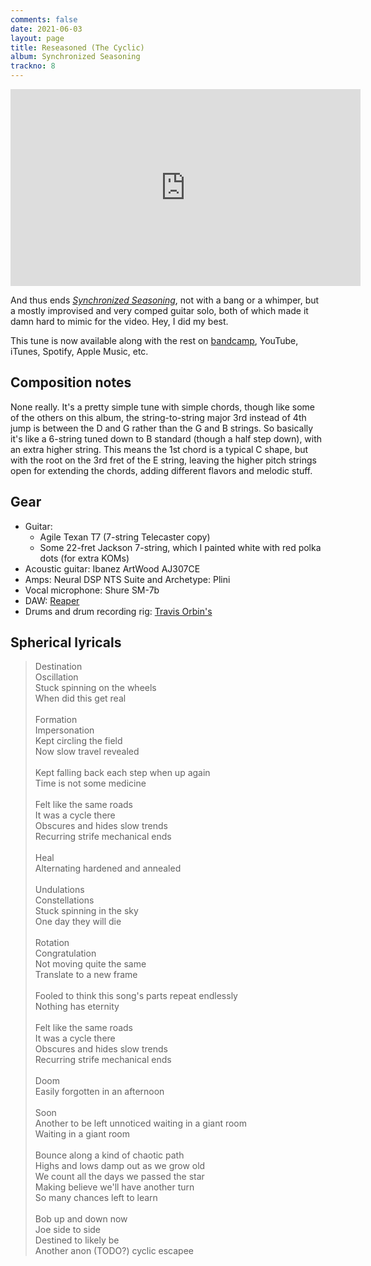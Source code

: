 ```yaml
---
comments: false
date: 2021-06-03
layout: page
title: Reseasoned (The Cyclic)
album: Synchronized Seasoning
trackno: 8
---
```


<iframe width="560" height="315" src="https://www.youtube.com/embed/TODO"
frameborder="0" allow="accelerometer; autoplay; encrypted-media; gyroscope;
picture-in-picture" allowfullscreen></iframe>

And thus ends [_Synchronized Seasoning_](/music/synchronized-seasoning),
not with a bang or a whimper, but a mostly improvised and very comped guitar solo,
both of which made it damn hard to mimic for the video. Hey, I did my best.

This tune is now available along with the rest on
[bandcamp](https://petepeterson.bandcamp.com/TODO),
YouTube, iTunes, Spotify, Apple Music, etc.


## Composition notes

None really. It's a pretty simple tune with simple chords, though like some of
the others on this album, the string-to-string major 3rd instead of 4th jump is between
the D and G rather than the G and B strings. So basically it's like a 6-string tuned
down to B standard (though a half step down), with an extra higher string.
This means the 1st chord is a typical C shape,
but with the root on the 3rd fret of the E string,
leaving the higher pitch strings open for extending the chords, adding different
flavors and melodic stuff.


## Gear

* Guitar:
    * Agile Texan T7 (7-string Telecaster copy)
    * Some 22-fret Jackson 7-string, which I painted white with red polka dots
      (for extra KOMs)
* Acoustic guitar: Ibanez ArtWood AJ307CE
* Amps: Neural DSP NTS Suite and Archetype: Plini
* Vocal microphone: Shure SM-7b
* DAW: [Reaper](https://www.reaper.fm/)
* Drums and drum recording rig:
  [Travis Orbin's](http://travisorbin.com/equipment.htm)


## Spherical lyricals

>Destination<br>
>Oscillation<br>
>Stuck spinning on the wheels<br>
>When did this get real<br>
><br>
>Formation<br>
>Impersonation<br>
>Kept circling the field<br>
>Now slow travel revealed<br>
><br>
>Kept falling back each step when up again<br>
>Time is not some medicine<br>
><br>
>Felt like the same roads<br>
>It was a cycle there<br>
>Obscures and hides slow trends<br>
>Recurring strife mechanical ends<br>
><br>
>Heal<br>
>Alternating hardened and annealed<br>
><br>
>Undulations<br>
>Constellations<br>
>Stuck spinning in the sky<br>
>One day they will die<br>
><br>
>Rotation<br>
>Congratulation<br>
>Not moving quite the same<br>
>Translate to a new frame<br>
><br>
>Fooled to think this song's parts repeat endlessly<br>
>Nothing has eternity<br>
><br>
>Felt like the same roads<br>
>It was a cycle there<br>
>Obscures and hides slow trends<br>
>Recurring strife mechanical ends<br>
><br>
>Doom<br>
>Easily forgotten in an afternoon<br>
><br>
>Soon<br>
>Another to be left unnoticed waiting in a giant room<br>
>Waiting in a giant room<br>
><br>
>Bounce along a kind of chaotic path<br>
>Highs and lows damp out as we grow old<br>
>We count all the days we passed the star<br>
>Making believe we'll have another turn<br>
>So many chances left to learn<br>
><br>
>Bob up and down now<br>
>Joe side to side<br>
>Destined to likely be<br>
>Another anon (TODO?) cyclic escapee<br>
